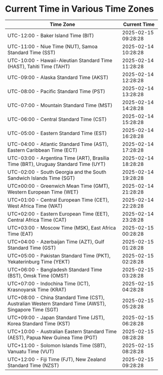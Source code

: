 # Current Time in Various Time Zones

| Time Zone | Current Time |
|-----------|--------------|
| UTC-12:00 - Baker Island Time (BIT) | 2025-02-15 09:28:28 |
| UTC-11:00 - Niue Time (NUT), Samoa Standard Time (SST) | 2025-02-14 10:28:28 |
| UTC-10:00 - Hawaii-Aleutian Standard Time (HAST), Tahiti Time (TAHT) | 2025-02-14 11:28:28 |
| UTC-09:00 - Alaska Standard Time (AKST) | 2025-02-14 12:28:28 |
| UTC-08:00 - Pacific Standard Time (PST) | 2025-02-14 13:28:28 |
| UTC-07:00 - Mountain Standard Time (MST) | 2025-02-14 14:28:28 |
| UTC-06:00 - Central Standard Time (CST) | 2025-02-14 15:28:28 |
| UTC-05:00 - Eastern Standard Time (EST) | 2025-02-14 16:28:28 |
| UTC-04:00 - Atlantic Standard Time (AST), Eastern Caribbean Time (ECT) | 2025-02-14 17:28:28 |
| UTC-03:00 - Argentina Time (ART), Brasília Time (BRT), Uruguay Standard Time (UYT) | 2025-02-14 18:28:28 |
| UTC-02:00 - South Georgia and the South Sandwich Islands Time (SGT) | 2025-02-14 19:28:28 |
| UTC±00:00 - Greenwich Mean Time (GMT), Western European Time (WET) | 2025-02-14 21:28:28 |
| UTC+01:00 - Central European Time (CET), West Africa Time (WAT) | 2025-02-14 22:28:28 |
| UTC+02:00 - Eastern European Time (EET), Central Africa Time (CAT) | 2025-02-14 23:28:28 |
| UTC+03:00 - Moscow Time (MSK), East Africa Time (EAT) | 2025-02-15 00:28:28 |
| UTC+04:00 - Azerbaijan Time (AZT), Gulf Standard Time (GST) | 2025-02-15 01:28:28 |
| UTC+05:00 - Pakistan Standard Time (PKT), Yekaterinburg Time (YEKT) | 2025-02-15 02:28:28 |
| UTC+06:00 - Bangladesh Standard Time (BST), Omsk Time (OMST) | 2025-02-15 03:28:28 |
| UTC+07:00 - Indochina Time (ICT), Krasnoyarsk Time (KRAT) | 2025-02-15 04:28:28 |
| UTC+08:00 - China Standard Time (CST), Australian Western Standard Time (AWST), Singapore Time (SGT) | 2025-02-15 05:28:28 |
| UTC+09:00 - Japan Standard Time (JST), Korea Standard Time (KST) | 2025-02-15 06:28:28 |
| UTC+10:00 - Australian Eastern Standard Time (AEST), Papua New Guinea Time (PGT) | 2025-02-15 08:28:28 |
| UTC+11:00 - Solomon Islands Time (SBT), Vanuatu Time (VUT) | 2025-02-15 08:28:28 |
| UTC+12:00 - Fiji Time (FJT), New Zealand Standard Time (NZST) | 2025-02-15 09:28:28 |
